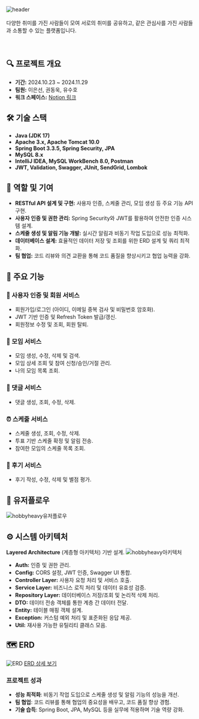 <br/><br/>
![header](https://capsule-render.vercel.app/api?type=Venom&color=auto&height=150&section=header&text=HobbyHeavy&fontSize=40)
<br/><br/>
다양한 취미를 가진 사람들이 모여 서로의 취미를 공유하고, 같은 관심사를 가진 사람들과 소통할 수 있는 플랫폼입니다.<br/><br/><br/>

## 🔍 프로젝트 개요  
- **기간:** 2024.10.23 ~ 2024.11.29
- **팀원:** 이은선, 권동욱, 유수호  
- **워크 스페이스:** [Notion 링크](https://www.notion.so/127a0ad20d79801f9ad3dcf55e11bb7b)  



## 🛠️ 기술 스택  
- **Java (JDK 17)**  
- **Apache 3.x, Apache Tomcat 10.0**  
- **Spring Boot 3.3.5, Spring Security, JPA**  
- **MySQL 8.x**  
- **IntelliJ IDEA, MySQL WorkBench 8.0, Postman**  
- **JWT, Validation, Swagger, JUnit, SendGrid, Lombok**  



## 🎯 역할 및 기여  
- **RESTful API 설계 및 구현:** 사용자 인증, 스케줄 관리, 모임 생성 등 주요 기능 API 구현.  
- **사용자 인증 및 권한 관리:** Spring Security와 JWT를 활용하여 안전한 인증 시스템 설계.  
- **스케줄 생성 및 알림 기능 개발:** 실시간 알림과 비동기 작업 도입으로 성능 최적화.  
- **데이터베이스 설계:** 효율적인 데이터 저장 및 조회를 위한 ERD 설계 및 쿼리 최적화.  
- **팀 협업:** 코드 리뷰와 의견 교환을 통해 코드 품질을 향상시키고 협업 능력을 강화.  



## 📑 주요 기능  

### 👥 사용자 인증 및 회원 서비스  
- 회원가입/로그인 (아이디, 이메일 중복 검사 및 비밀번호 암호화).  
- JWT 기반 인증 및 Refresh Token 발급/갱신.  
- 회원정보 수정 및 조회, 회원 탈퇴.  

### 👫 모임 서비스  
- 모임 생성, 수정, 삭제 및 검색.  
- 모임 상세 조회 및 참여 신청/승인/거절 관리.  
- 나의 모임 목록 조회.  

### 📝 댓글 서비스  
- 댓글 생성, 조회, 수정, 삭제.  

### ⏰ 스케줄 서비스  
- 스케줄 생성, 조회, 수정, 삭제.  
- 투표 기반 스케줄 확정 및 알림 전송.  
- 참여한 모임의 스케줄 목록 조회.  

### 🌟 후기 서비스  
- 후기 작성, 수정, 삭제 및 별점 평가.  



## 📱 유저플로우  
![hobbyheavy유저플로우](https://github.com/user-attachments/assets/f4425d6e-b2da-4014-aa7f-c73b22e0cc61)


## ⚙️ 시스템 아키텍처  
**Layered Architecture** (계층형 아키텍처) 기반 설계.
![hobbyheavy아키텍처](https://github.com/user-attachments/assets/19f9affb-208d-4322-a5e8-394903a41b59)

  - **Auth:** 인증 및 권한 관리.  
  - **Config:** CORS 설정, JWT 인증, Swagger UI 통합.  
  - **Controller Layer:** 사용자 요청 처리 및 서비스 호출.  
  - **Service Layer:** 비즈니스 로직 처리 및 데이터 유효성 검증.  
  - **Repository Layer:** 데이터베이스 저장/조회 및 논리적 삭제 처리.  
  - **DTO:** 데이터 전송 객체를 통한 계층 간 데이터 전달.  
  - **Entity:** 테이블 매핑 객체 설계.  
  - **Exception:** 커스텀 예외 처리 및 표준화된 응답 제공.  
  - **Util:** 재사용 가능한 유틸리티 클래스 모음.  



## 🗺️ ERD  
![ERD](https://github.com/user-attachments/assets/e18a0f35-8e61-41cd-9236-62d0c096a604)
[ERD 상세 보기](https://www.erdcloud.com/d/QXGZ2z8xQdKcmpoNh)  

### 프로젝트 성과
- **성능 최적화**: 비동기 작업 도입으로 스케줄 생성 및 알림 기능의 성능을 개선.  
- **팀 협업**: 코드 리뷰를 통해 협업의 중요성을 배우고, 코드 품질 향상 경험.  
- **기술 습득**: Spring Boot, JPA, MySQL 등을 실무에 적용하며 기술 역량 강화.  

